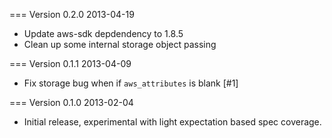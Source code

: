 === Version 0.2.0 2013-04-19

* Update aws-sdk depdendency to 1.8.5
* Clean up some internal storage object passing

=== Version 0.1.1 2013-04-09

* Fix storage bug when if `aws_attributes` is blank [#1]

=== Version 0.1.0 2013-02-04

* Initial release, experimental with light expectation based spec coverage.
